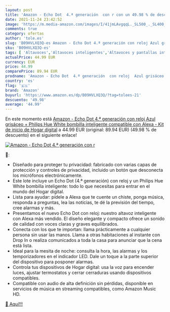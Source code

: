```yaml
---
layout: post
title: 'Amazon - Echo Dot  4.ª generación  con r con un 49.98 % de descuento'
date: 2021-11-24 23:42:52
image: 'https://m.media-amazon.com/images/I/41jmLAvgqqL._SL500_._SL400_.jpg'
comments: true
category: ofertas
author: 'tole.es'
slug: 'B09HVLXQ3Q-es Amazon - Echo Dot 4.ª generación con reloj Azul grisáceo +...'
sku: 'B09HVLXQ3Q-es'
tags: [ 'Altavoces','Altavoces inteligentes','Altavoces y pantallas inteligentes Echo','Dispositivos Amazon','Dispositivos Amazon y Accesorios','Electrónica','Equipos de audio y Hi-Fi','alexa','amazon','hue','philips', ]
actualPrice: 44.99 EUR
currency: EUR
price: 44.99
comparePrice: 89.94 EUR
prodname: 'Amazon - Echo Dot  4.ª generación  con reloj  Azul grisáceo + Philips Hue White bombilla inteligente  compatible con Alexa - Kit de inicio de Hogar digital'
country: 'es'
flag: '🇪🇸'
brand: 'Amazon'
buyurl: 'https://www.amazon.es/dp/B09HVLXQ3Q/?tag=tolees-21'
descuento: '49.98'
average: '44.99'
---
```


En este momento está [Amazon - Echo Dot  4.ª generación  con reloj  Azul grisáceo + Philips Hue White bombilla inteligente  compatible con Alexa - Kit de inicio de Hogar digital](https://www.amazon.es/dp/B09HVLXQ3Q/?tag=tolees-21) a 44.99 EUR (original: 89.94 EUR) (49.98 %  de descuento) en el siguiente enlace!

[![Amazon - Echo Dot  4.ª generación  con r](https://m.media-amazon.com/images/I/41jmLAvgqqL._SL500_._SL400_.jpg)](https://www.amazon.es/dp/B09HVLXQ3Q/?tag=tolees-21)

🔎:

- Diseñado para proteger tu privacidad: fabricado con varias capas de protección y controles de privacidad, incluido un botón que desconecta los micrófonos electrónicamente.
- Este lote incluye un Echo Dot (4.ª generación) con reloj y un Philips Hue White bombilla inteligente: todo lo que necesitas para entrar en el mundo del Hogar digital.
- Lista para ayudar: pídele a Alexa que te cuente un chiste, ponga música, responda a preguntas, lea las noticias, te dé la previsión del tiempo, cree alarmas y más.
- Presentamos el nuevo Echo Dot con reloj: nuestro altavoz inteligente con Alexa más vendido. El diseño elegante y compacto ofrece un sonido de calidad con voces claras y graves equilibrados.
- Conecta con los que te importan: llama prácticamente a cualquier persona sin usar las manos. Llama a otras habitaciones al instante con Drop In o realiza comunicados a toda la casa para anunciar que la cena está lista.
- Ideal para la mesita de noche: consulta la hora, las alarmas y los temporizadores en el indicador LED. Dale un toque a la parte superior del dispositivo para posponer alarmas.
- Controla tus dispositivos de Hogar digital: usa la voz para encender luces, ajustar termostatos y cerrar cerraduras usando dispositivos compatibles.
- Compatible con audio de alta definición sin pérdidas, disponible en servicios de música en streaming compatibles, como Amazon Music HD.

[🛒 Aquí!!!](https://www.amazon.es/dp/B09HVLXQ3Q/?tag=tolees-21)
